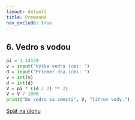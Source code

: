 ```yaml
---
layout: default
title: Premenné
nav_exclude: true
---
```


## 6. Vedro s vodou

```python
pi = 3.14159
v = input("Výška vedra (cm): ")
d = input("Priemer dna (cm): ")
v = int(v)
d = int(d)
V = pi * ((d / 2) ** 2)
V = V / 1000
print("Do vedra sa zmestí", V, "litrov vody.")
```

[Späť na úlohu](/coding/beginner/1-chapter/6.html)


